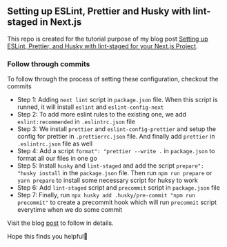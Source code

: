 ## Setting up ESLint, Prettier and Husky with lint-staged in Next.js
This repo is created for the tutorial purpose of my blog post [Setting up ESLint, Prettier, and Husky with lint-staged for your Next.js Project](https://niteshseram.in/blog/setting-up-eslint-prettier-and-husky-with-lint-staged-for-your-nextjs-project).

### Follow through commits
To follow through the process of setting these configuration, checkout the commits
- Step 1: Adding `next lint` script in `package.json` file. When this script is runned, it will install `eslint` and `eslint-config-next`
- Step 2: To add more eslint rules to the existing one, we add `eslint:recommended` in `.eslintrc.json` file
- Step 3: We install `prettier` and `eslint-config-prettier` and setup the config for prettier in `.prettierrc.json` file. And finally add `prettier` in `.eslintrc.json` file as well
- Step 4: Add a script `format": "prettier --write .` in `package.json` to format all our files in one go
- Step 5: Install `husky` and `lint-staged` and add the script `prepare": "husky install` in the `package.json` file. Then run `npm run prepare` or `yarn prepare` to install some necessary script for huksy to work
- Step 6: Add `lint-staged` script and `precommit` script in `package.json` file
- Step 7: Finally, run `npx husky add .husky/pre-commit "npm run precommit"` to create a precommit hook which will run `precommit` script everytime when we do some commit

Visit the blog [post](https://niteshseram.in/blog/setting-up-eslint-prettier-and-husky-with-lint-staged-for-your-nextjs-project) to follow in details.

Hope this finds you helpful🙂

